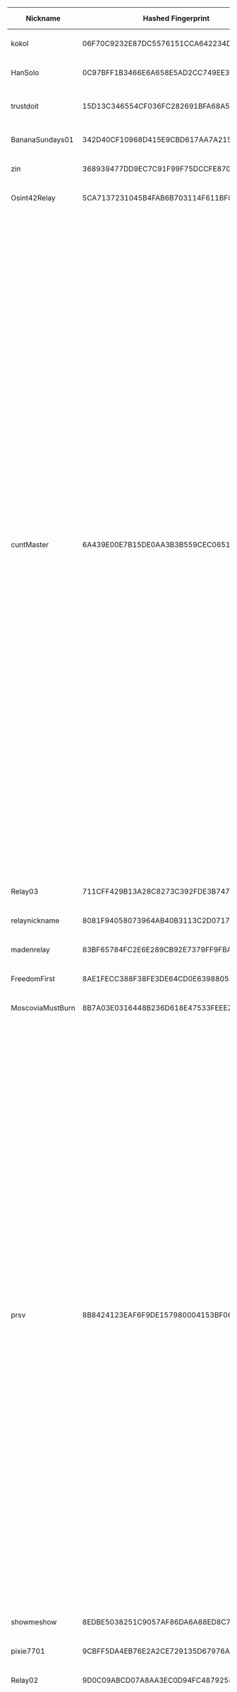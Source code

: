| Nickname |  Hashed Fingerprint	| Or Addresses | Contact | Running | Flags | Last Seen | First Seen | Last Restarted | Advertised Bandwidth | Platform | Version | Version Status | Recommended Version | Verified hostnames | Exit policy |
|---|---|---|---|---|---|---|---|---|---|---|---|---|---|---|---|
|kokol | 06F70C9232E87DC5576151CCA642234D97D9719D | ["178.194.68.225:2660","[2a02:1210:766d:4400:b48:4d07:e350:42f]:2660"] | privacy@kokol.ch | true | Running, V2Dir, Valid | 2025-09-13 21:00:00 | 2025-09-13 16:00:00 | 2025-09-13 15:33:47 | 0 | Tor 0.4.8.10 on Linux | 0.4.8.10 | recommended | true | ["225.68.194.178.dynamic.cust.swisscom.net"] | ["reject *:*"]|
|HanSolo | 0C97BFF1B3466E6A658E5AD2CC749EE3CFEBE286 | ["178.1.229.43:9001"] | hansolorelay@proton.me | true | Running, V2Dir, Valid | 2025-09-13 21:00:00 | 2025-09-13 19:00:00 | 2025-09-13 20:49:34 | 0 | Tor 0.4.8.17 on Linux | 0.4.8.17 | recommended | true | ["dslb-178-001-229-043.178.001.pools.vodafone-ip.de"] | ["reject *:*"]|
|trustdoit | 15D13C346554CF036FC282691BFA68A509B79F6D | ["38.54.25.204:9001"] | N/A | true | Running, StaleDesc, V2Dir, Valid | 2025-09-13 21:00:00 | 2025-09-13 03:00:00 | 2025-09-13 02:45:02 | 0 | Tor 0.4.8.14 on Linux | 0.4.8.14 | recommended | true | N/A | ["reject *:*"]|
|BananaSundays01 | 342D40CF10968D415E9CBD617AA7A2158D1E13E6 | ["203.31.42.106:9001"] | Random Person thatperson@youcrazy.me | true | Running, V2Dir, Valid | 2025-09-13 21:00:00 | 2025-09-13 15:00:00 | 2025-09-13 14:20:24 | 0 | Tor 0.4.8.10 on Linux | 0.4.8.10 | recommended | true | N/A | ["reject *:*"]|
|zin | 368939477DD9EC7C91F99F75DCCFE870B3233665 | ["178.195.186.23:9001"] | privacy@kokol.ch | true | Running, V2Dir, Valid | 2025-09-13 21:00:00 | 2025-09-13 21:00:00 | 2025-09-13 19:06:38 | 0 | Tor 0.4.8.16 on Linux | 0.4.8.16 | recommended | true | ["23.186.195.178.dynamic.cust.swisscom.net"] | ["reject *:*"]|
|Osint42Relay | 5CA7137231045B4FAB6B703114F611BF088174B4 | ["37.1.218.127:9001"] | Oleg <info@osint42.com> | true | Running, V2Dir, Valid | 2025-09-13 21:00:00 | 2025-09-13 09:00:00 | 2025-09-13 08:34:22 | 0 | Tor 0.4.8.17 on Linux | 0.4.8.17 | recommended | true | ["mail.osint42.com"] | ["reject *:*"]|
|cuntMaster | 6A439E00E7B15DE0AA3B3B559CEC0651648AE37B | ["103.87.213.103:9001"] | N/A | true | Exit, Running, V2Dir, Valid | 2025-09-13 21:00:00 | 2025-09-13 09:00:00 | 2025-09-13 08:03:01 | 0 | Tor 0.4.8.17 on Linux | 0.4.8.17 | recommended | true | N/A | ["reject 0.0.0.0/8:*","reject 169.254.0.0/16:*","reject 127.0.0.0/8:*","reject 192.168.0.0/16:*","reject 10.0.0.0/8:*","reject 172.16.0.0/12:*","reject 103.87.213.103:*","accept *:20-23","accept *:43","accept *:53","accept *:79-81","accept *:88","accept *:110","accept *:143","accept *:194","accept *:220","accept *:389","accept *:443","accept *:464","accept *:465","accept *:531","accept *:543-544","accept *:554","accept *:563","accept *:587","accept *:636","accept *:706","accept *:749","accept *:873","accept *:902-904","accept *:981","accept *:989-995","accept *:1194","accept *:1220","accept *:1293","accept *:1500","accept *:1533","accept *:1677","accept *:1723","accept *:1755","accept *:1863","accept *:2082-2083","accept *:2086-2087","accept *:2095-2096","accept *:2102-2104","accept *:3128","accept *:3389","accept *:3690","accept *:4321","accept *:4643","accept *:5050","accept *:5190","accept *:5222-5223","accept *:5228","accept *:5900","accept *:6660-6669","accept *:6679","accept *:6697","accept *:8000","accept *:8008","accept *:8074","accept *:8080","accept *:8082","accept *:8087-8088","accept *:8232-8233","accept *:8332-8333","accept *:8443","accept *:8888","accept *:9418","accept *:9999","accept *:10000","accept *:11371","accept *:19294","accept *:19638","accept *:50002","accept *:64738","reject *:*"]|
|Relay03 | 711CFF429B13A28C8273C392FDE3B747444D3315 | ["116.255.48.214:9004"] | proceedtopausemiddle@outlook.com | true | Running, V2Dir, Valid | 2025-09-13 21:00:00 | 2025-09-13 17:00:00 | 2025-09-13 20:21:28 | 0 | Tor 0.4.8.17 on Linux | 0.4.8.17 | recommended | true | N/A | ["reject *:*"]|
|relaynickname | 8081F94058073964AB40B3113C2D0717CC67ED28 | ["167.172.227.171:443","[2604:a880:800:14:0:1:bac8:f000]:443"] | youremail | true | Running, Valid | 2025-09-13 21:00:00 | 2025-09-13 01:00:00 | 2025-09-13 00:21:35 | 0 | Tor 0.4.8.17 on Linux | 0.4.8.17 | recommended | true | N/A | ["reject *:*"]|
|madenrelay | 83BF65784FC2E6E289CB92E7379FF9FBAEC4B062 | ["217.67.133.54:9001"] | Mailo <mahu.mtb@proton.me> | true | Running, Valid | 2025-09-13 21:00:00 | 2025-09-13 19:00:00 | 2025-09-13 18:14:55 | 0 | Tor 0.4.8.14 on Linux | 0.4.8.14 | recommended | true | ["cable-static-133-54.rsnweb.ch"] | ["reject *:*"]|
|FreedomFirst | 8AE1FECC388F38FE3DE64CD0E63988054E8A9048 | ["73.167.239.112:443"] | freedomfirst999999999@proton.me | true | Running, V2Dir, Valid | 2025-09-13 21:00:00 | 2025-09-13 01:00:00 | 2025-09-13 00:29:21 | 0 | Tor 0.4.8.17 on Linux | 0.4.8.17 | recommended | true | N/A | ["reject *:*"]|
|MoscoviaMustBurn | 8B7A03E0316448B236D618E47533FEEE285BEAA6 | ["91.196.82.247:9001"] | Tor Tornton yet_another_tor_node@tutamail.com | true | Running, Valid | 2025-09-13 21:00:00 | 2025-09-13 08:00:00 | 2025-09-13 09:09:15 | 0 | Tor 0.4.8.17 on Linux | 0.4.8.17 | recommended | true | N/A | ["reject *:*"]|
|prsv | 8B8424123EAF6F9DE157980004153BF06B836908 | ["93.94.52.229:9100"] | email:admin[]prsv.ch url:https://prsv.ch/ proof:uri-rsa ciissversion:2 | true | Exit, Running, V2Dir, Valid | 2025-09-13 21:00:00 | 2025-09-13 17:00:00 | 2025-09-13 16:37:08 | 0 | Tor 0.4.8.17 on Linux | 0.4.8.17 | recommended | true | N/A | ["reject 0.0.0.0/8:*","reject 169.254.0.0/16:*","reject 127.0.0.0/8:*","reject 192.168.0.0/16:*","reject 10.0.0.0/8:*","reject 172.16.0.0/12:*","reject 93.94.52.229:*","accept *:43","accept *:53","accept *:79-81","accept *:194","accept *:220","accept *:389","accept *:443","accept *:531","accept *:543-544","accept *:554","accept *:563","accept *:636","accept *:706","accept *:853","accept *:873","accept *:902-904","accept *:981","accept *:989-995","accept *:1194","accept *:1220","accept *:1293","accept *:1500","accept *:1533","accept *:1677","accept *:1723","accept *:1755","accept *:1863","accept *:2082","accept *:2083","accept *:2086-2087","accept *:2095-2096","accept *:2102-2104","accept *:3128","accept *:3690","accept *:4321","accept *:4643","accept *:5050","accept *:5190","accept *:5222-5223","accept *:5228","accept *:6660-6669","accept *:6679","accept *:6697","accept *:8000","accept *:8008","accept *:8074","accept *:8080","accept *:8082","accept *:8087-8088","accept *:8332-8333","accept *:8443","accept *:8888","accept *:9418","accept *:9999","accept *:10000","accept *:11371","accept *:19294","accept *:19638","accept *:50002","accept *:64738","reject *:*"]|
|showmeshow | 8EDBE5038251C9057AF86DA6A88ED8C70FC46C21 | ["38.54.111.133:9001"] | N/A | true | Running, V2Dir, Valid | 2025-09-13 21:00:00 | 2025-09-13 04:00:00 | 2025-09-13 03:15:04 | 0 | Tor 0.4.8.14 on Linux | 0.4.8.14 | recommended | true | N/A | ["reject *:*"]|
|pixie7701 | 9CBFF5DA4EB76E2A2CE729135D67976AFAD48BD0 | ["57.129.134.153:9001","[2001:41d0:801:2000::54d7]:9001"] | N/A | true | Running, V2Dir, Valid | 2025-09-13 21:00:00 | 2025-09-13 10:00:00 | 2025-09-13 09:04:57 | 0 | Tor 0.4.8.14 on Linux | 0.4.8.14 | recommended | true | ["vps-144b54c5.vps.ovh.net"] | ["reject *:*"]|
|Relay02 | 9D0C09ABCD07A8AA3EC0D94FC48792586876439A | ["116.255.48.214:9003"] | proceedtopausemiddle@outlook.com | true | Running, V2Dir, Valid | 2025-09-13 21:00:00 | 2025-09-13 18:00:00 | 2025-09-13 19:14:50 | 0 | Tor 0.4.8.17 on Linux | 0.4.8.17 | recommended | true | N/A | ["reject *:*"]|
|doof | 9E1A74F05E5158DAF0EA3E52B93FC9DDB288F608 | ["107.173.187.181:9001"] | open rely complaint autorejector <spam@equwal.com> | true | Exit, Running, V2Dir, Valid | 2025-09-13 21:00:00 | 2025-09-13 21:00:00 | 2025-09-13 20:33:02 | 0 | Tor 0.4.8.17 on Linux | 0.4.8.17 | recommended | true | N/A | ["reject 0.0.0.0/8:*","reject 169.254.0.0/16:*","reject 127.0.0.0/8:*","reject 192.168.0.0/16:*","reject 10.0.0.0/8:*","reject 172.16.0.0/12:*","reject 107.173.187.181:*","reject *:25","reject *:587","reject *:6881-6999","reject *:4661-4666","reject *:6346-6429","reject *:1214","reject *:135-139","reject *:445","reject *:389","reject *:636","reject *:1433","reject *:3389","reject *:5432","reject *:3306","accept *:*"]|
|Kraftwerk42 | C687044AC5988939697671F8AA4745345BE1DD59 | ["157.180.78.77:9001","[2a01:4f9:c013:aac1::1]:9001"] | admin@example.org  (PGP optional) | true | Running, V2Dir, Valid | 2025-09-13 21:00:00 | 2025-09-13 12:00:00 | 2025-09-13 11:42:52 | 0 | Tor 0.4.8.17 on Linux | 0.4.8.17 | recommended | true | ["static.77.78.180.157.clients.your-server.de"] | ["reject *:*"]|
|prsv | D2C3D761AFAD0B368D13FABA204253AD926470A7 | ["93.94.52.229:9000"] | email:admin[]prsv.ch url:https://prsv.ch/ proof:uri-rsa ciissversion:2 | true | Exit, Running, V2Dir, Valid | 2025-09-13 21:00:00 | 2025-09-13 17:00:00 | 2025-09-13 16:37:45 | 0 | Tor 0.4.8.17 on Linux | 0.4.8.17 | recommended | true | N/A | ["reject 0.0.0.0/8:*","reject 169.254.0.0/16:*","reject 127.0.0.0/8:*","reject 192.168.0.0/16:*","reject 10.0.0.0/8:*","reject 172.16.0.0/12:*","reject 93.94.52.229:*","accept *:43","accept *:53","accept *:79-81","accept *:194","accept *:220","accept *:389","accept *:443","accept *:531","accept *:543-544","accept *:554","accept *:563","accept *:636","accept *:706","accept *:853","accept *:873","accept *:902-904","accept *:981","accept *:989-995","accept *:1194","accept *:1220","accept *:1293","accept *:1500","accept *:1533","accept *:1677","accept *:1723","accept *:1755","accept *:1863","accept *:2082","accept *:2083","accept *:2086-2087","accept *:2095-2096","accept *:2102-2104","accept *:3128","accept *:3690","accept *:4321","accept *:4643","accept *:5050","accept *:5190","accept *:5222-5223","accept *:5228","accept *:6660-6669","accept *:6679","accept *:6697","accept *:8000","accept *:8008","accept *:8074","accept *:8080","accept *:8082","accept *:8087-8088","accept *:8332-8333","accept *:8443","accept *:8888","accept *:9418","accept *:9999","accept *:10000","accept *:11371","accept *:19294","accept *:19638","accept *:50002","accept *:64738","reject *:*"]|
|ipnutnow | DE4A88D0E31509C4F1B1AF3C6FC686447DF53450 | ["192.210.136.31:9001"] | open rely complaint autorejector <spam@equwal.com> | true | Exit, Running, V2Dir, Valid | 2025-09-13 21:00:00 | 2025-09-13 20:00:00 | 2025-09-13 19:29:38 | 0 | Tor 0.4.8.17 on Linux | 0.4.8.17 | recommended | true | N/A | ["reject 0.0.0.0/8:*","reject 169.254.0.0/16:*","reject 127.0.0.0/8:*","reject 192.168.0.0/16:*","reject 10.0.0.0/8:*","reject 172.16.0.0/12:*","reject 192.210.136.31:*","reject *:25","reject *:587","reject *:6881-6999","reject *:4661-4666","reject *:6346-6429","reject *:1214","reject *:135-139","reject *:445","reject *:389","reject *:636","reject *:1433","reject *:3389","reject *:5432","reject *:3306","accept *:*"]|
|myprivacy | F01D7C13F867570E3649EBBC5C538762C33B36D3 | ["46.183.217.239:443"] | myprivate_mail@disroot.org | true | Exit, Running, V2Dir, Valid | 2025-09-13 21:00:00 | 2025-09-13 11:00:00 | 2025-09-13 15:50:45 | 0 | Tor 0.4.8.17 on Linux | 0.4.8.17 | recommended | true | N/A | ["reject 0.0.0.0/8:*","reject 169.254.0.0/16:*","reject 127.0.0.0/8:*","reject 192.168.0.0/16:*","reject 10.0.0.0/8:*","reject 172.16.0.0/12:*","reject 46.183.217.239:*","reject *:25","reject *:119","reject *:135-139","reject *:445","reject *:1214","reject *:4661-4666","reject *:6346-6429","reject *:6699","reject *:6881-6999","accept *:*"]|
|Relay05 | FBFD0A258146F0FD631AAC5BB844F2EB57CCCA3C | ["116.255.48.214:9006"] | proceedtopausemiddle@outlook.com | true | Running, V2Dir, Valid | 2025-09-13 21:00:00 | 2025-09-13 17:00:00 | 2025-09-13 20:26:30 | 0 | Tor 0.4.8.17 on Linux | 0.4.8.17 | recommended | true | N/A | ["reject *:*"]|
|CowGL | FC66D1A95ACF56FCCB94F33FDBC621D04DC384F6 | ["104.244.74.229:24857","[2605:6400:30:f91b:8124:6a51:9ea2:5d13]:24857"] | tor@cowgl.xyz | true | Running, V2Dir, Valid | 2025-09-13 21:00:00 | 2025-09-13 05:00:00 | 2025-09-13 12:29:55 | 0 | Tor 0.4.8.17 on Linux | 0.4.8.17 | recommended | true | N/A | ["reject *:*"]|
